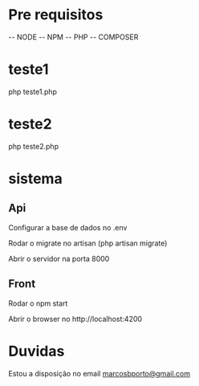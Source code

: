 # Pre requisitos

-- NODE
-- NPM
-- PHP
-- COMPOSER

# teste1

php teste1.php

# teste2

php teste2.php

# sistema

## Api

Configurar a base de dados no .env

Rodar o migrate no artisan (php artisan migrate)

Abrir o servidor na porta 8000

## Front

Rodar o npm start

Abrir o browser no http://localhost:4200

# Duvidas

Estou a disposição no email marcosbporto@gmail.com
